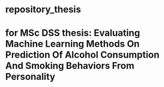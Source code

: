 # repository_thesis
# for MSc DSS thesis: Evaluating Machine Learning Methods On Prediction Of Alcohol Consumption And Smoking Behaviors From Personality
